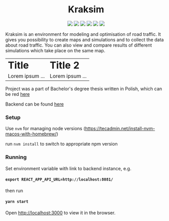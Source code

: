 <h1 align="center">Kraksim</h1>
<p align="center">

<img src="https://img.shields.io/badge/Typescript-darkred" />
<img src="https://img.shields.io/badge/MUI_material-blue" />
<img src="https://img.shields.io/badge/Reduxjs_toolkit-lightgrey" />
<img src="https://img.shields.io/badge/react--vis-green" />
<img src="https://img.shields.io/badge/formik-blueviolet" />
<img src="https://img.shields.io/badge/react--vis--graph--wrapper-red" />
<br/>


Kraksim is an environment for modeling and optimisation of road traffic. It gives you possibility to create maps and simulations and to collect the data about road traffic. You can also view and compare results of different simulations which take place on the same map.

<table border="0">
 <tr>
    <td><b style="font-size:30px">Title</b></td>
    <td><b style="font-size:30px">Title 2</b></td>
 </tr>
 <tr>
    <td>Lorem ipsum ...</td>
    <td>Lorem ipsum ...</td>
 </tr>
</table>


Project was a part of Bachelor's degree thesis written in Polish, which can be red [here](docs/Bachelor's_degree_thesis.pdf)

Backend can be found [here](https://github.com/Kraksim/Kraksim)


### Setup

Use `nvm` for managing node versions (https://tecadmin.net/install-nvm-macos-with-homebrew/)

run `nvm install` to switch to appropriate npm version

### Running 

Set environment variable with link to backend instance, e.g. 
#### `export REACT_APP_API_URL=http://localhost:8081/`

then run 

#### `yarn start`

Open [http://localhost:3000](http://localhost:3000) to view it in the browser.
